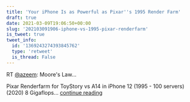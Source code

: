 ```yaml
---
title: 'Your iPhone Is as Powerful as Pixar''s 1995 Render Farm'
draft: true
date: 2021-03-09T19:06:50+00:00
slug: '202103091906-iphone-vs-1995-pixar-renderfarm'
is_tweet: true
tweet_info:
  id: '1369243274393845762'
  type: 'retweet'
  is_thread: False
---
```




RT [@azeem](https://x.com/azeem): Moore's Law...

Pixar Renderfarm for ToyStory vs  A14 in iPhone 12
(1995 - 100 servers)                     (2020)
8 Gigaflops… [continue reading](https://x.com/sytelus/status/1369243274393845762)

